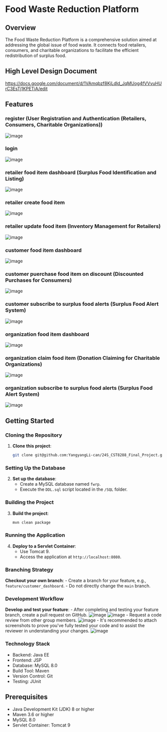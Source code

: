# Food Waste Reduction Platform

## Overview
The Food Waste Reduction Platform is a comprehensive solution aimed at addressing the global issue of food waste. It connects food retailers, consumers, and charitable organizations to facilitate the efficient redistribution of surplus food.

## High Level Design Document
https://docs.google.com/document/d/1VAmqbzf8KjLdld_JqMUog4fVVvuHUrC3EsTj1KPETiA/edit

## Features

### register (User Registration and Authentication (Retailers, Consumers, Charitable Organizations))
![image](https://github.com/YangyangLi-can/24S_CST8288_Final_Project/assets/21339369/066cb9a9-763b-4053-89f9-f9e252b30431)
### login
![image](https://github.com/YangyangLi-can/24S_CST8288_Final_Project/assets/21339369/0502923a-c16e-402b-96ea-02a2620c8a82)
### retailer food item dashboard (Surplus Food Identification and Listing)
![image](https://github.com/YangyangLi-can/24S_CST8288_Final_Project/assets/21339369/9d09f197-46bd-4ab4-a858-f928cb216b0f)
### retailer create food item
![image](https://github.com/YangyangLi-can/24S_CST8288_Final_Project/assets/21339369/84a9c4a6-3ee6-4af1-a7d6-f4a36f437df1)
### retailer update food item (Inventory Management for Retailers)
![image](https://github.com/YangyangLi-can/24S_CST8288_Final_Project/assets/21339369/ba86cadd-0de8-4ba6-9c7f-cfee948470e8)
### customer food item dashboard 
![image](https://github.com/YangyangLi-can/24S_CST8288_Final_Project/assets/21339369/c4076a57-b39f-4882-be70-d9638fd41365)
### customer puerchase food item on discount (Discounted Purchases for Consumers)
![image](https://github.com/YangyangLi-can/24S_CST8288_Final_Project/assets/21339369/b50125df-a8fa-4579-8846-b05348658289)
### customer subscribe to surplus food alerts (Surplus Food Alert System)
![image](https://github.com/YangyangLi-can/24S_CST8288_Final_Project/assets/21339369/72e432eb-7d01-4ac6-92ff-4ec70ec20ffd)
### organization food item dashboard
![image](https://github.com/YangyangLi-can/24S_CST8288_Final_Project/assets/21339369/2830400f-fde7-4c9f-942d-5633d61d472b)
### organization claim food item (Donation Claiming for Charitable Organizations)
![image](https://github.com/YangyangLi-can/24S_CST8288_Final_Project/assets/21339369/c6fe7a15-1969-45c1-80c2-16bde0b6ff96)
### organization subscribe to surplus food alerts (Surplus Food Alert System)
![image](https://github.com/YangyangLi-can/24S_CST8288_Final_Project/assets/21339369/66269e83-2bf7-4bd4-91d9-ceb481157815)


## Getting Started

### Cloning the Repository

1. **Clone this project**:
    ```sh
    git clone git@github.com:YangyangLi-can/24S_CST8288_Final_Project.git
    ```

### Setting Up the Database

2. **Set up the database**:
    - Create a MySQL database named `fwrp`.
    - Execute the `DDL.sql` script located in the `/SQL` folder.

### Building the Project

3. **Build the project**:
    ```sh
    mvn clean package
    ```

### Running the Application

4. **Deploy to a Servlet Container**:
    - Use Tomcat 9.
    - Access the application at `http://localhost:8080`.
  
### Branching Strategy

   **Checkout your own branch**:
    - Create a branch for your feature, e.g., `feature/customer_dashboard`.
    - Do not directly change the `main` branch.

### Development Workflow
  
  **Develop and test your feature**:
    - After completing and testing your feature branch, create a pull request on GitHub.
      ![image](https://github.com/YangyangLi-can/24S_CST8288_Final_Project/assets/21339369/8816ce96-b486-406a-a8a1-72d0efa299e5)
      ![image](https://github.com/YangyangLi-can/24S_CST8288_Final_Project/assets/21339369/5d7d0046-e048-457a-b6d6-3f3a9705becf)
    - Request a code review from other group members.
      ![image](https://github.com/YangyangLi-can/24S_CST8288_Final_Project/assets/21339369/ab786f87-50a3-4384-8de0-081c3561355a)
    - It's recommended to attach screenshots to prove you've fully tested your code and to assist the reviewer in understanding your changes.
      ![image](https://github.com/YangyangLi-can/24S_CST8288_Final_Project/assets/21339369/8e82015e-a9ac-41d1-960a-ce101e60dd96)

### Technology Stack

- Backend: Java EE
- Frontend: JSP
- Database: MySQL 8.0
- Build Tool: Maven
- Version Control: Git
- Testing: JUnit

## Prerequisites

- Java Development Kit (JDK) 8 or higher
- Maven 3.6 or higher
- MySQL 8.0 
- Servlet Container: Tomcat 9



